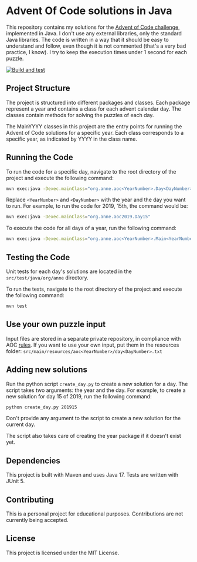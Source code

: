 # Advent Of Code solutions in Java

This repository contains my solutions for the [Advent of Code challenge](https://adventofcode.com/), implemented in Java.
I don't use any external libraries, only the standard Java libraries. The code is written in a way that it should be easy to understand and follow, even though it is not commented (that's a very bad practice, I know). I try to keep the execution times under 1 second for each puzzle.

[![Build and test](https://github.com/dapitch666/AdventOfCode/actions/workflows/maven.yml/badge.svg)](https://github.com/dapitch666/AdventOfCode/actions/workflows/maven.yml)

## Project Structure

The project is structured into different packages and classes. Each package represent a year and contains a class for each advent calendar day. The classes contain methods for solving the puzzles of each day.

The MainYYYY classes in this project are the entry points for running the Advent of Code solutions for a specific year. Each class corresponds to a specific year, as indicated by YYYY in the class name.

## Running the Code

To run the code for a specific day, navigate to the root directory of the project and execute the following command:

```bash
mvn exec:java -Dexec.mainClass="org.anne.aoc<YearNumber>.Day<DayNumber>"
```

Replace `<YearNumber>` and `<DayNumber>` with the year and the day you want to run. For example, to run the code for 2019, 15th, the command would be:

```bash
mvn exec:java -Dexec.mainClass="org.anne.aoc2019.Day15"
```

To execute the code for all days of a year, run the following command:

```bash
mvn exec:java -Dexec.mainClass="org.anne.aoc<YearNumber>.Main<YearNumber>"
```

## Testing the Code

Unit tests for each day's solutions are located in the `src/test/java/org/anne` directory.

To run the tests, navigate to the root directory of the project and execute the following command:

```bash
mvn test
```

## Use your own puzzle input

Input files are stored in a separate private repository, in compliance with AOC [rules](https://www.reddit.com/r/adventofcode/wiki/faqs/copyright/inputs/). If you want to use your own input, put them in the resources folder: `src/main/resources/aoc<YearNumber>/day<DayNumber>.txt`

## Adding new solutions

Run the python script `create_day.py` to create a new solution for a day. The script takes two arguments: the year and the day. For example, to create a new solution for day 15 of 2019, run the following command:

```bash
python create_day.py 201915
```

Don't provide any argument to the script to create a new solution for the current day.

The script also takes care of creating the year package if it doesn't exist yet.

## Dependencies

This project is built with Maven and uses Java 17. Tests are written with JUnit 5.

## Contributing

This is a personal project for educational purposes. Contributions are not currently being accepted.

## License

This project is licensed under the MIT License.